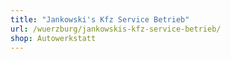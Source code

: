 ```yaml
---
title: "Jankowski's Kfz Service Betrieb"
url: /wuerzburg/jankowskis-kfz-service-betrieb/
shop: Autowerkstatt
---
```

